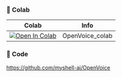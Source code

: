 
### 🦒 Colab

| Colab | Info
| --- | --- |
[![Open In Colab](https://colab.research.google.com/assets/colab-badge.svg)](https://github.com/jayaprakashAI/VoiceCloning-colab/blob/main/VoiceCloning_colab.ipynb) | OpenVoice_colab

### 🧬 Code
https://github.com/myshell-ai/OpenVoice

